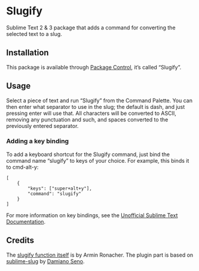# Slugify

Sublime Text 2 & 3 package that adds a command for converting the selected text to a slug.

Installation
------------
This package is available through [Package Control](https://sublime.wbond.net/), it’s called “Slugify”.

Usage
-----
Select a piece of text and run “Slugify” from the Command Palette. You can then enter what separator to use in the slug; the default is dash, and just pressing enter will use that. All characters will be converted to ASCII, removing any punctuation and such, and spaces converted to the previously entered separator.

### Adding a key binding
To add a keyboard shortcut for the Slugify command, just bind the command name “slugify” to keys of your choice. For example, this binds it to cmd-alt-y:

    [
        {
            "keys": ["super+alt+y"],
            "command": "slugify"
        }
    ]

For more information on key bindings, see the [Unofficial Sublime Text Documentation](http://docs.sublimetext.info/en/latest/reference/key_bindings.html).

Credits
-------
The [slugify function itself](http://flask.pocoo.org/snippets/5/) is by Armin Ronacher. The plugin part is based on [sublime-slug](https://github.com/madeingnecca/sublime-slug) by [Damiano Seno](https://github.com/madeingnecca).
